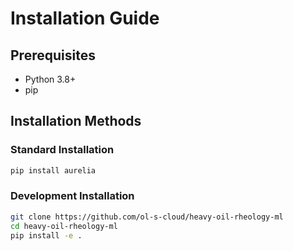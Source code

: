 # Installation Guide

## Prerequisites
- Python 3.8+
- pip

## Installation Methods
### Standard Installation
```bash
pip install aurelia
```

### Development Installation
```bash
git clone https://github.com/ol-s-cloud/heavy-oil-rheology-ml
cd heavy-oil-rheology-ml
pip install -e .
```